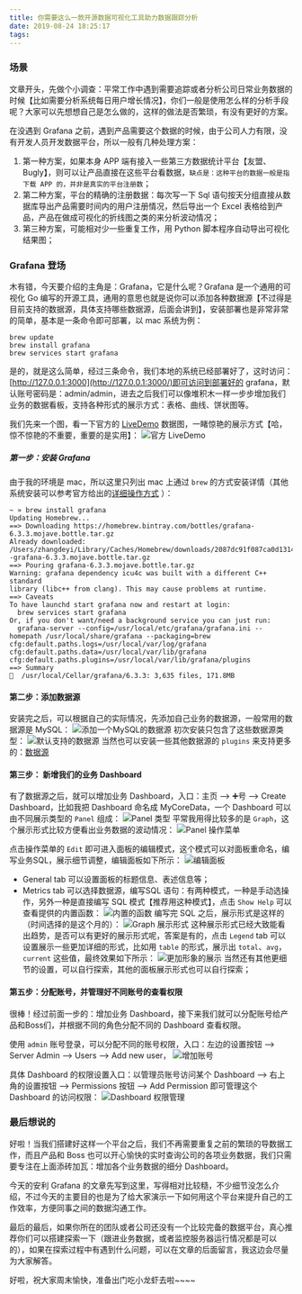 ```yaml
---
title: 你需要这么一款开源数据可视化工具助力数据跟踪分析
date: 2019-08-24 18:25:17
tags:
---
```


### 场景
文章开头，先做个小调查：平常工作中遇到需要追踪或者分析公司日常业务数据的时候【比如需要分析系统每日用户增长情况】，你们一般是使用怎么样的分析手段呢？大家可以先想想自己是怎么做的，这样的做法是否繁琐，有没有更好的方案。

在没遇到 Grafana 之前，遇到产品需要这个数据的时候，由于公司人力有限，没有开发人员开发数据平台，所以一般有几种处理方案：
1. 第一种方案，如果本身 APP 端有接入一些第三方数据统计平台【友盟、Bugly】，则可以让产品直接在这些平台看数据，`缺点是：这种平台的数据一般是指下载 APP 的，并非是真实的平台注册数`；
2. 第二种方案，平台的精确的注册数据：每次写一下 Sql 语句按天分组直接从数据库导出产品需要时间内的用户注册情况，然后导出一个 Excel 表格给到产品，产品在做成可视化的折线图之类的来分析波动情况；
3. 第三种方案，可能相对少一些重复工作，用 Python 脚本程序自动导出可视化结果图；

### Grafana 登场
木有错，今天要介绍的主角是：Grafana，它是什么呢？Grafana 是一个通用的可视化 Go 编写的开源工具，通用的意思也就是说你可以添加各种数据源【不过得是目前支持的数据源，具体支持哪些数据源，后面会讲到】，安装部署也是非常非常的简单，基本是一条命令即可部署，以 mac 系统为例：
```
brew update
brew install grafana
brew services start grafana
```

是的，就是这么简单，经过三条命令，我们本地的系统已经部署好了，这时访问：[http://127.0.0.1:3000](http://127.0.0.1:3000/)即可访问到部署好的 grafana，默认账号密码是：admin/admin，进去之后我们可以像堆积木一样一步步增加我们业务的数据看板，支持各种形式的展示方式：表格、曲线、饼状图等。

我们先来一个图，看一下官方的 [LiveDemo](https://play.grafana.org) 数据图，一睹惊艳的展示方式【哈，惊不惊艳的不重要，重要的是实用】：
![官方 LiveDemo](https://upload-images.jianshu.io/upload_images/215971-8b57684813e511b7.png?imageMogr2/auto-orient/strip%7CimageView2/2/w/1240)

##### 第一步：安装 Grafana 
由于我的环境是 mac，所以这里只列出 mac 上通过 `brew` 的方式安装详情（其他系统安装可以参考官方给出的[详细操作方式](https://grafana.com/grafana/download)
）：
```shell
~ » brew install grafana
Updating Homebrew...
==> Downloading https://homebrew.bintray.com/bottles/grafana-6.3.3.mojave.bottle.tar.gz
Already downloaded: /Users/zhangdeyi/Library/Caches/Homebrew/downloads/2087dc91f087ca0d1314958797e3ef2696c575f081afb810393f74648d47942b--grafana-6.3.3.mojave.bottle.tar.gz
==> Pouring grafana-6.3.3.mojave.bottle.tar.gz
Warning: grafana dependency icu4c was built with a different C++ standard
library (libc++ from clang). This may cause problems at runtime.
==> Caveats
To have launchd start grafana now and restart at login:
  brew services start grafana
Or, if you don't want/need a background service you can just run:
  grafana-server --config=/usr/local/etc/grafana/grafana.ini --homepath /usr/local/share/grafana --packaging=brew cfg:default.paths.logs=/usr/local/var/log/grafana cfg:default.paths.data=/usr/local/var/lib/grafana cfg:default.paths.plugins=/usr/local/var/lib/grafana/plugins
==> Summary
🍺  /usr/local/Cellar/grafana/6.3.3: 3,635 files, 171.8MB
```
####  第二步：添加数据源
安装完之后，可以根据自己的实际情况，先添加自己业务的数据源，一般常用的数据源是 MySQL：
![添加一个MySQL的数据源](https://upload-images.jianshu.io/upload_images/215971-f1fde901aca91db3.png?imageMogr2/auto-orient/strip%7CimageView2/2/w/1240)
初次安装只包含了这些数据源类型：
![默认支持的数据源](https://upload-images.jianshu.io/upload_images/215971-564ddc180eef48cf.png?imageMogr2/auto-orient/strip%7CimageView2/2/w/1240)
当然也可以安装一些其他数据源的 `plugins` 来支持更多的：[数据源](https://grafana.com/grafana/plugins?type=datasource)

#### 第三步： 新增我们的业务 Dashboard
有了数据源之后，就可以增加业务 Dashboard，入口：主页 --> ➕号 --> Create Dashboard，比如我把 Dashboard 命名成 MyCoreData，一个 Dashboard 可以由不同展示类型的 `Panel` 组成：
![Panel 类型](https://upload-images.jianshu.io/upload_images/215971-95d18baa924f830f.png?imageMogr2/auto-orient/strip%7CimageView2/2/w/1240)
平常我用得比较多的是 `Graph`，这个展示形式比较方便看出业务数据的波动情况：
![Panel 操作菜单](https://upload-images.jianshu.io/upload_images/215971-fa46257145ffafce.png?imageMogr2/auto-orient/strip%7CimageView2/2/w/1240)

点击操作菜单的 `Edit` 即可进入面板的编辑模式，这个模式可以对面板重命名，编写业务SQL，展示细节调整，编辑面板如下所示：
![编辑面板](https://upload-images.jianshu.io/upload_images/215971-9a916117158c8345.png?imageMogr2/auto-orient/strip%7CimageView2/2/w/1240)
- General tab 可以设置面板的标题信息、表述信息等；
- Metrics tab 可以选择数据源，编写SQL 语句：有两种模式，一种是手动选操作，另外一种是直接编写 SQL 模式【推荐用这种模式】，点击 `Show Help` 可以查看提供的内置函数：
![内置的函数](https://upload-images.jianshu.io/upload_images/215971-afef734e2468f858.png?imageMogr2/auto-orient/strip%7CimageView2/2/w/1240)
编写完 SQL 之后，展示形式是这样的（时间选择的是这个月的）：
![Graph 展示形式](https://upload-images.jianshu.io/upload_images/215971-78a2e3d26d3b83e5.png?imageMogr2/auto-orient/strip%7CimageView2/2/w/1240)
这种展示形式已经大致能看出趋势，是否可以有更好的展示形式呢，答案是有的，点击 `Legend` tab 可以设置展示一些更加详细的形式，比如用 `table` 的形式，展示出 `total`、`avg`，`current` 这些值，最终效果如下所示：
![更加形象的展示](https://upload-images.jianshu.io/upload_images/215971-718d6b7d0bf481be.png?imageMogr2/auto-orient/strip%7CimageView2/2/w/1240)
当然还有其他更细节的设置，可以自行探索，其他的面板展示形式也可以自行探索；
#### 第五步：分配账号，并管理好不同账号的查看权限
很棒！经过前面一步的：增加业务 Dashboard，接下来我们就可以分配账号给产品和Boss们，并根据不同的角色分配不同的 Dashboard 查看权限。

使用 `admin` 账号登录，可以分配不同的账号权限，入口：左边的设置按钮 --> Server Admin --> Users --> Add new user，
![增加账号](https://upload-images.jianshu.io/upload_images/215971-041c001fb1950ef4.png?imageMogr2/auto-orient/strip%7CimageView2/2/w/1240)

具体 Dashboard 的权限设置入口：以管理员账号访问某个 Dashboard --> 右上角的设置按钮 --> Permissions 按钮 --> Add Permission 即可管理这个 Dashboard 的访问权限：
![Dashboard 权限管理](https://upload-images.jianshu.io/upload_images/215971-a1a786e0d0226b55.png?imageMogr2/auto-orient/strip%7CimageView2/2/w/1240)

### 最后想说的
好啦！当我们搭建好这样一个平台之后，我们不再需要重复之前的繁琐的导数据工作，而且产品和 Boss 也可以开心愉快的实时查询公司的各项业务数据，我们只需要专注在上面添砖加瓦：增加各个业务数据的细分 Dashboard。

今天的安利 Grafana 的文章先写到这里，写得相对比较糙，不少细节没怎么介绍，不过今天的主要目的也是为了给大家演示一下如何用这个平台来提升自己的工作效率，方便同事之间的数据沟通工作。

最后的最后，如果你所在的团队或者公司还没有一个比较完备的数据平台，真心推荐你们可以搭建探索一下（跟进业务数据，或者监控服务器运行情况都是可以的），如果在探索过程中有遇到什么问题，可以在文章的后面留言，我这边会尽量为大家解答。

好啦，祝大家周末愉快，准备出门吃小龙虾去啦~~~~
